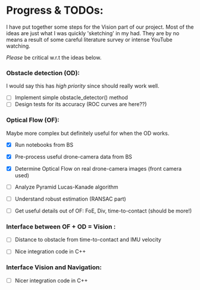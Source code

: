 # Progress & TODOs:

I have put together some steps for the Vision part of our project. 
Most of the ideas are just what I was quickly 'sketching' in my had. They are by no means a result of some careful literature survey or intense YouTube watching. 


*Please* be critical w.r.t the ideas below.

### **Obstacle detection (OD)**:
I would say this has *high priority* since should really work well.
- [ ] Implement simple obstacle_detector() method
- [ ] Design tests for its accuracy (ROC curves are here??)
  
### **Optical Flow (OF)**:
Maybe more complex but definitely useful for when the OD works. 
- [x] Run notebooks from BS
- [x] Pre-process useful drone-camera data from BS
- [x] Determine Optical Flow on real drone-camera images (front camera used)
- [ ] Analyze Pyramid Lucas-Kanade algorithm
- [ ] Understand robust estimation (RANSAC part)
- [ ] Get useful details out of OF: FoE, Div, time-to-contact (should be more!)



### **Interface between OF + OD = Vision** :
- [ ] Distance to obstacle from time-to-contact and IMU velocity
- [ ] Nice integration code in C++


### **Interface Vision and Navigation**:
- [ ] Nicer integration code in C++